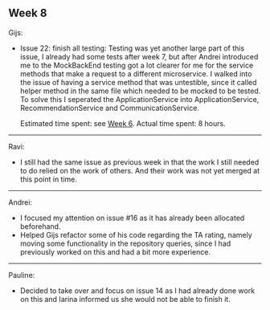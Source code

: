 ## Week 8

Gijs:
- Issue 22: finish all testing: Testing was yet another large part of this issue, I already had some tests after week 7, but after Andrei introduced me to the MockBackEnd testing got a lot clearer for me for the service methods that make a request to a different microservice.  I walked into the issue of having a service method that was untestible, since it called helper method in the same file which needed to be mocked to be tested. To solve this I seperated the ApplicationService into ApplicationService, RecommendationService and CommunicationService.

	Estimated time spent: see [Week 6](./SprintRetrospective6.md).
	Actual time spent: 8 hours.
	
---
Ravi:
- I still had the same issue as previous week in that the work I still needed to do relied on the work of others. And their work was not yet merged at this point in time.

---
Andrei:
- I focused my attention on issue #16 as it has already been allocated beforehand.
- Helped Gijs refactor some of his code regarding the TA rating, namely moving some functionality in the repository queries, since I had previously worked on this and had a bit more experience.

---
Pauline:
- Decided to take over and focus on issue 14 as I had already done work on this and Iarina informed us she would not be able to finish it.

